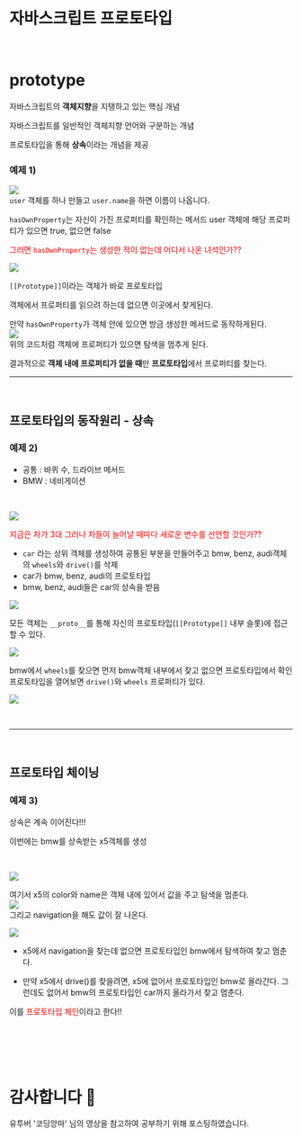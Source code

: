 # 자바스크립트 프로토타입
<br>

# prototype

자바스크립트의 **객체지향**을 지탱하고 있는 핵심 개념

자바스크립트를 일반적인 객체지향 언어와 구분하는 개념

프로토타입을 통해 **상속**이라는 개념을 제공
<br>

### 예제 1)
![](https://images.velog.io/images/serim22/post/f02d6735-ffa1-46ae-9585-6f163c9fa0de/image.png)
<br>
`user` 객체를 하나 만들고
`user.name`을 하면 이름이 나옵니다.

`hasOwnProperty`는 자신이 가진 프로퍼티를 확인하는 메서드
user 객체에 해당 프로퍼티가 있으면 true, 없으면 false

<span style="color:red">그러면 `hasOwnProperty`는 생성한 적이 없는데 어디서 나온 녀석인가??</span>

![](https://images.velog.io/images/serim22/post/a9cc8444-faaf-4b47-9f13-90a4a1a91493/image.png)

`[[Prototype]]`이라는 객체가 바로 프로토타입

객체에서 프로퍼티를 읽으려 하는데 없으면 이곳에서 찾게된다.

만약 `hasOwnProperty`가 객체 안에 있으면
방금 생성한 메서드로 동작하게된다.
<br>
![](https://images.velog.io/images/serim22/post/bdd1c43f-b8e3-4050-8ce1-0e453b2d1433/image.png)
<br>
위의 코드처럼 객체에 프로퍼티가 있으면 탐색을 멈추게 된다.

결과적으로 **객체 내에 프로퍼티가 없을 때**만 **프로토타입**에서 프로퍼티를 찾는다.
<br>

---
<br>

## 프로토타입의 동작원리 - 상속
### 예제 2)

- 공통 : 바퀴 수, 드라이브 메서드
- BMW : 네비게이션
<br>

![](https://images.velog.io/images/serim22/post/2d47bf45-c831-4b73-a24d-85fcf44c98ac/image.png)


<span style="color:red">지금은 차가 3대 그러나 차들이 늘어날 때마다 새로운 변수를 선언할 것인가??</span>


- `car` 라는 상위 객체를 생성하여 공통된 부분을 만들어주고
bmw, benz, audi객체의 `wheels`와 `drive()`를 삭제
- car가 bmw, benz, audi의 프로토타입
- bmw, benz, audi들은 car의 상속을 받음

![](https://images.velog.io/images/serim22/post/3bae70d6-e99c-401c-9a55-9ed04dc4cdf7/image.png)

모든 객체는 `__proto__`를 통해 자신의 프로토타입(`[[Prototype]]` 내부 슬롯)에 접근할 수 있다.


![](https://images.velog.io/images/serim22/post/5170d313-f1ed-4442-85a8-03a546a2905e/image.png)


bmw에서 `wheels`를 찾으면 먼저 bmw객체 내부에서 찾고
없으면 프로토타입에서 확인
프로토타입을 열어보면
`drive()`와 `wheels` 프로퍼티가 있다.

![](https://images.velog.io/images/serim22/post/87c5eda7-67ba-40de-b37c-fb22dcb451bd/image.png)


<br>


---
<br>

## 프로토타입 체이닝
### 예제 3)

상속은 계속 이어진다!!!

이번에는 bmw를 상속받는 x5객체를 생성

<br>

![](https://images.velog.io/images/serim22/post/9114c769-dd90-4f2d-88d0-04823c1239e3/image.png)
<br>

여기서 x5의 color와 name은 객체 내에 있어서 값을 주고 탐색을 멈춘다.
<br>
![](https://images.velog.io/images/serim22/post/2e5deff6-cf7e-4423-8d4e-c909c28712eb/image.png)
<br>
그리고 navigation을 해도 값이 잘 나온다.
<br>

![](https://images.velog.io/images/serim22/post/6daa9c6d-70bb-4243-97fa-be91ce82e515/KakaoTalk_20210806_012606544.jpg)

- x5에서 navigation을 찾는데 없으면 프로토타입인 bmw에서 탐색하여 찾고 멈춘다.

- 만약 x5에서 drive()를 찾을려면, x5에 없어서 프로토타입인 bmw로 올라간다.
그런데도 없어서 bmw의 프로토타입인 car까지 올라가서 찾고 멈춘다.

이를 <span style="color:red">프로토타입 체인</span>이라고 한다!!

<br>
<br>
<br>
<br>

# 감사합니다 🤯






유투버 '코딩앙마' 님의 영상을 참고하여 공부하기 위해 포스팅하였습니다.